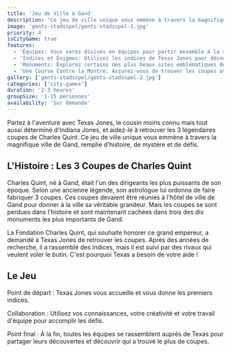 ```yaml
---
title: 'Jeu de Ville à Gand'
description: "Ce jeu de ville unique vous emmène à travers la magnifique ville de Gand, remplie d'histoire, de mystère et de défis."
image: 'gents-stadsspel/gents-stadsspel-1.jpg'
priority: 4
isCityGame: true
features:
  - 'Équipes: Vous serez divisés en équipes pour partir ensemble à la recherche des coupes.'
  - 'Indices et Énigmes: Utilisez les indices de Texas Jones pour découvrir lesquels des dix monuments cachent les trois coupes.'
  - 'Monuments: Explorez certains des plus beaux sites emblématiques de Gand tout en cherchant des réponses et en résolvant des énigmes.'
  - 'Une Course Contre la Montre: Assurez-vous de trouver les coupes avant que les rivaux ne frappent.'
gallery: ['gents-stadsspel/gents-stadsspel-2.jpg']
categories: ['city-games']
duration: '2-3 heures'
groupSize: '1-15 personnes'
availability: 'Sur demande'
---
```


Partez à l'aventure avec Texas Jones, le cousin moins connu mais tout aussi déterminé d'Indiana Jones, et aidez-le à retrouver les 3 légendaires coupes de Charles Quint. Ce jeu de ville unique vous emmène à travers la magnifique ville de Gand, remplie d'histoire, de mystère et de défis.

## L'Histoire : Les 3 Coupes de Charles Quint

Charles Quint, né à Gand, était l'un des dirigeants les plus puissants de son époque. Selon une ancienne légende, son astrologue lui ordonna de faire fabriquer 3 coupes. Ces coupes devaient être réunies à l'hôtel de ville de Gand pour donner à la ville sa véritable grandeur. Mais les coupes se sont perdues dans l'histoire et sont maintenant cachées dans trois des dix monuments les plus importants de Gand.

La Fondation Charles Quint, qui souhaite honorer ce grand empereur, a demandé à Texas Jones de retrouver les coupes. Après des années de recherche, il a rassemblé des indices, mais il est suivi par des rivaux qui veulent voler le butin. C'est pourquoi Texas a besoin de votre aide !

## Le Jeu

Point de départ : Texas Jones vous accueille et vous donne les premiers indices.

Collaboration : Utilisez vos connaissances, votre créativité et votre travail d'équipe pour accomplir les défis.

Point final : À la fin, toutes les équipes se rassemblent auprès de Texas pour partager leurs découvertes et découvrir qui a trouvé le plus de coupes.
